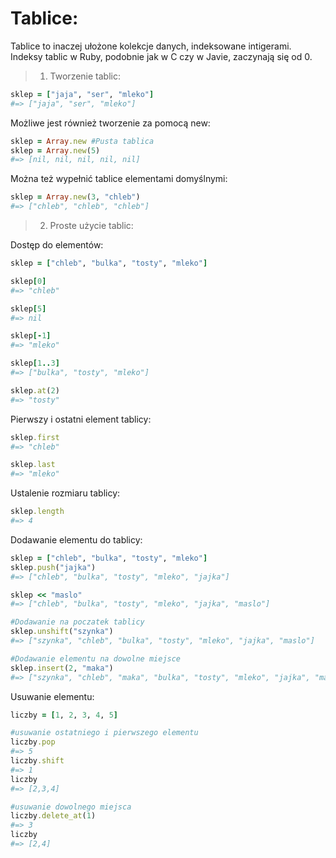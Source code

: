 # Tablice:

Tablice to inaczej ułożone kolekcje danych, indeksowane intigerami.
Indeksy tablic w Ruby, podobnie jak w C czy w Javie, zaczynają się od 0.

>1. Tworzenie tablic:

```ruby
sklep = ["jaja", "ser", "mleko"]
#=> ["jaja", "ser", "mleko"]
```

Możliwe jest również tworzenie za pomocą new:
```ruby
sklep = Array.new #Pusta tablica
sklep = Array.new(5)
#=> [nil, nil, nil, nil, nil]
```
Można też wypełnić tablice elementami domyślnymi:
```ruby
sklep = Array.new(3, "chleb")
#=> ["chleb", "chleb", "chleb"]
```

>2. Proste użycie tablic:

Dostęp do elementów:
```ruby
sklep = ["chleb", "bulka", "tosty", "mleko"]

sklep[0]
#=> "chleb"

sklep[5]
#=> nil

sklep[-1]
#=> "mleko"

sklep[1..3]
#=> ["bulka", "tosty", "mleko"]

sklep.at(2)
#=> "tosty"
```

Pierwszy i ostatni element tablicy:
```ruby
sklep.first
#=> "chleb"

sklep.last
#=> "mleko"
```

Ustalenie rozmiaru tablicy:
```ruby
sklep.length
#=> 4
```

Dodawanie elementu do tablicy:
```ruby
sklep = ["chleb", "bulka", "tosty", "mleko"]
sklep.push("jajka")
#=> ["chleb", "bulka", "tosty", "mleko", "jajka"]

sklep << "maslo"
#=> ["chleb", "bulka", "tosty", "mleko", "jajka", "maslo"]

#Dodawanie na poczatek tablicy
sklep.unshift("szynka")
#=> ["szynka", "chleb", "bulka", "tosty", "mleko", "jajka", "maslo"]

#Dodawanie elementu na dowolne miejsce
sklep.insert(2, "maka")
#=> ["szynka", "chleb", "maka", "bulka", "tosty", "mleko", "jajka", "maslo"]
```

Usuwanie elementu:
```ruby
liczby = [1, 2, 3, 4, 5]

#usuwanie ostatniego i pierwszego elementu
liczby.pop
#=> 5
liczby.shift
#=> 1
liczby
#=> [2,3,4]

#usuwanie dowolnego miejsca
liczby.delete_at(1)
#=> 3
liczby
#=> [2,4]
```
